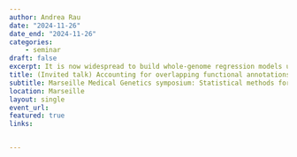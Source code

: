 ```yaml
---
author: Andrea Rau
date: "2024-11-26"
date_end: "2024-11-26"
categories:
    - seminar
draft: false
excerpt: It is now widespread to build whole-genome regression models using genomic data to predict complex traits in a wide range of fields, including farm animal and plant breeding and human genetics. Functional genomic annotations, such as the accessibility of chromatin or methylation status in target tissues at relevant developmental stages, have the potential to provide valuable insight into the position and effect size of causal genetic variants underlying complex traits. In the H2020 GENE-SWitCH project, we aimed to develop and validate Bayesian models able to more fully leverage such complex functional annotations for improved accuracy and interpretability of genomic predictions in the pig and poultry breeding sectors. To this end, we defined and implemented a flexible framework for genomic prediction called BayesRCO to simultaneously take advantage of the availability of multiple functional genomic annotations. In this talk, I’ll describe the intuition behind our proposed model and discuss some of our key take-away messages from early use cases.
title: (Invited talk) Accounting for overlapping functional annotations as biological priors in genomic prediction models of complex traits
subtitle: Marseille Medical Genetics symposium: Statistical methods for multi-omics data integration
location: Marseille
layout: single
event_url: 
featured: true
links:


---
```




